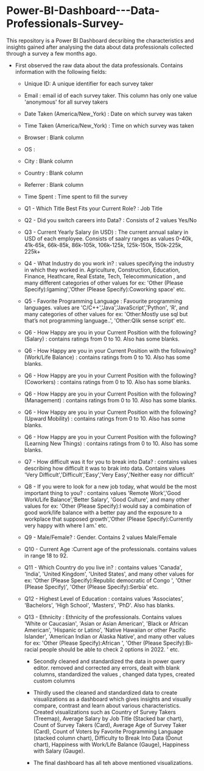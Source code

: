 # Power-BI-Dashboard---Data-Professionals-Survey-
This repository is a Power BI Dashboard decsribing the characteristics and insights gained after analysing the data about data professionals collected through a survey a few months ago. 

- First observed the raw data about the data professionals. Contains information with the following fields:
  * Unique ID: A unique identifier for each survey taker
  * Email : email id of each survey taker. This column has only one value 'anonymous' for all survey takers
  * Date Taken (America/New_York) : Date on which survey was taken
  * Time Taken (America/New_York) : Time on which survey was taken
  * Browser : Blank column
  * OS : 
  * City : Blank column
  * Country : Blank column
  * Referrer : Blank column
  * Time Spent : Time spent to fill the survey
  * Q1 - Which Title Best Fits your Current Role? : Job Title
  * Q2 - Did you switch careers into Data? : Consists of 2 values Yes/No
  * Q3 - Current Yearly Salary (in USD) : The current annual salary in USD of each employee. Consists of saalry ranges as values 0-40k, 41k-65k, 66k-85k, 86k-105k, 106k-125k, 125k-150k, 150k-225k, 225k+
  * Q4 - What Industry do you work in? : values specifying the industry in which they worked in. Agriculture, Construction, Education, Finance, Heathcare, Real Estate, Tech, Telecommunication , and many different categories of other values for ex: 'Other (Please Specify):Igaming','Other (Please Specify):Coworking space' etc.
  * Q5 - Favorite Programming Language : Favourite programming languages. values are 'C/C++','Java','JavaScript','Python', 'R', and many categories of other values for ex: 'Other:Mostly use sql but that’s not programming language..', 'Other:Qlik sense script' etc.
  * Q6 - How Happy are you in your Current Position with the following? (Salary) : contains ratings from 0 to 10. Also has some blanks.
  * Q6 - How Happy are you in your Current Position with the following? (Work/Life Balance) : contains ratings from 0 to 10. Also has some blanks.
  * Q6 - How Happy are you in your Current Position with the following? (Coworkers) : contains ratings from 0 to 10. Also has some blanks.
  * Q6 - How Happy are you in your Current Position with the following? (Management) : contains ratings from 0 to 10. Also has some blanks.
  * Q6 - How Happy are you in your Current Position with the following? (Upward Mobility) : contains ratings from 0 to 10. Also has some blanks.
  * Q6 - How Happy are you in your Current Position with the following? (Learning New Things) : contains ratings from 0 to 10. Also has some blanks.
  * Q7 - How difficult was it for you to break into Data? : contains values describing how difficult it was to brak into data. Contains values 'Very Difficult','Difficult','Easy','Very Easy','Neither easy nor difficult'
  * Q8 - If you were to look for a new job today, what would be the most important thing to you? : contains values 'Remote Work','Good Work/Life Balance','Better Salary', 'Good Culture', and many other values for ex: 'Other (Please Specify):I would say a combination of good work/life balance with a better pay and the exposure to a workplace that supposed growth','Other (Please Specify):Currently very happy with where I am.' etc.
  * Q9 - Male/Female? : Gender. Contains 2 values Male/Female
  * Q10 - Current Age  :Current age of the professionals. contains values in range 18 to 92.
  * Q11 - Which Country do you live in? : contains values 'Canada', 'India', 'United Kingdom', 'United States', and many other values for ex: 'Other (Please Specify):Republic democratic of Congo ', 'Other (Please Specify)', 'Other (Please Specify):Serbia' etc.
  * Q12 - Highest Level of Education : contains values 'Associates', 'Bachelors', 'High School', 'Masters', 'PhD'. Also has blanks.
  * Q13 - Ethnicity : Ethnicity of the professionals. Contains values 'White or Caucasian', 'Asian or Asian American', 'Black or African American', 'Hispanic or Latino', 'Native Hawaiian or other Pacific Islander', 'American Indian or Alaska Native', and many other values for ex: 'Other (Please Specify):African ', 'Other (Please Specify):Bi-racial people should be able to check 2 options in 2022. ' etc.

    - Secondly cleaned and standardized the data in power query editor. removed and corrected any errors, dealt with blank columns, standardized the values , changed data types, created custom columns
    - Thirdly used the cleaned and standardized data to create visualizations as a dashboard which gives insights and visually compare, contrast and learn about various characteristics. Created visualizations such as Country of Survey Takers (Treemap), Average Salary by Job Title (Stacked bar chart), Count of Survey Takers (Card), Average Age of Survey Taker (Card), Count of Voters by  Favorite Programming Language (stacked column chart), Difficulty to Break Into Data (Donut chart), Happiness with Work/Life Balance (Gauge), Happiness with Salary (Gauge).
   
    - The final dashboard has all teh above mentioned visualizations. 
